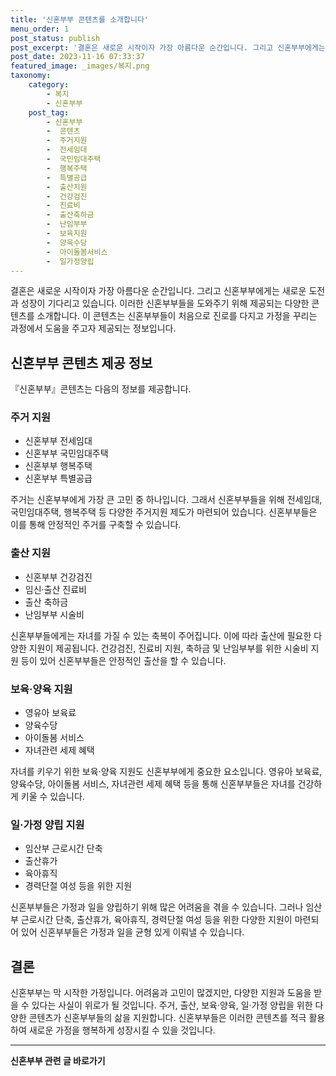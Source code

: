 ```yaml
---
title: '신혼부부 콘텐츠를 소개합니다'
menu_order: 1
post_status: publish
post_excerpt: '결혼은 새로운 시작이자 가장 아름다운 순간입니다. 그리고 신혼부부에게는 새로운 도전과 성장이 기다리고 있습니다. 이러한 신혼부부들을 도와주기 위해 제공되는 다양한 콘텐츠를 소개합니다. 이 콘텐츠는 신혼부부들이 처음으로 진로를 다지고 가정을 꾸리는 과정에서 도움을 주고자 제공되는 정보입니다.'
post_date: 2023-11-16 07:33:37
featured_image: _images/복지.png
taxonomy:
    category:
        - 복지
        - 신혼부부
    post_tag:
        - 신혼부부
        -  콘텐츠
        -  주거지원
        -  전세임대
        -  국민임대주택
        -  행복주택
        -  특별공급
        -  출산지원
        -  건강검진
        -  진료비
        -  출산축하금
        -  난임부부
        -  보육지원
        -  양육수당
        -  아이돌봄서비스
        -  일가정양립
---
```



결혼은 새로운 시작이자 가장 아름다운 순간입니다. 그리고 신혼부부에게는 새로운 도전과 성장이 기다리고 있습니다. 이러한 신혼부부들을 도와주기 위해 제공되는 다양한 콘텐츠를 소개합니다. 이 콘텐츠는 신혼부부들이 처음으로 진로를 다지고 가정을 꾸리는 과정에서 도움을 주고자 제공되는 정보입니다.

## 신혼부부 콘텐츠 제공 정보

『신혼부부』콘텐츠는 다음의 정보를 제공합니다.

### 주거 지원

- 신혼부부 전세임대
- 신혼부부 국민임대주택
- 신혼부부 행복주택
- 신혼부부 특별공급

주거는 신혼부부에게 가장 큰 고민 중 하나입니다. 그래서 신혼부부들을 위해 전세임대, 국민임대주택, 행복주택 등 다양한 주거지원 제도가 마련되어 있습니다. 신혼부부들은 이를 통해 안정적인 주거를 구축할 수 있습니다.

### 출산 지원

- 신혼부부 건강검진
- 임신·출산 진료비
- 출산 축하금
- 난임부부 시술비

신혼부부들에게는 자녀를 가질 수 있는 축복이 주어집니다. 이에 따라 출산에 필요한 다양한 지원이 제공됩니다. 건강검진, 진료비 지원, 축하금 및 난임부부를 위한 시술비 지원 등이 있어 신혼부부들은 안정적인 출산을 할 수 있습니다.

### 보육·양육 지원

- 영유아 보육료
- 양육수당
- 아이돌봄 서비스
- 자녀관련 세제 혜택

자녀를 키우기 위한 보육·양육 지원도 신혼부부에게 중요한 요소입니다. 영유아 보육료, 양육수당, 아이돌봄 서비스, 자녀관련 세제 혜택 등을 통해 신혼부부들은 자녀를 건강하게 키울 수 있습니다.

### 일·가정 양립 지원

- 임산부 근로시간 단축
- 출산휴가
- 육아휴직
- 경력단절 여성 등을 위한 지원

신혼부부들은 가정과 일을 양립하기 위해 많은 어려움을 겪을 수 있습니다. 그러나 임산부 근로시간 단축, 출산휴가, 육아휴직, 경력단절 여성 등을 위한 다양한 지원이 마련되어 있어 신혼부부들은 가정과 일을 균형 있게 이뤄낼 수 있습니다.

## 결론

신혼부부는 막 시작한 가정입니다. 어려움과 고민이 많겠지만, 다양한 지원과 도움을 받을 수 있다는 사실이 위로가 될 것입니다. 주거, 출산, 보육·양육, 일·가정 양립을 위한 다양한 콘텐츠가 신혼부부들의 삶을 지원합니다. 신혼부부들은 이러한 콘텐츠를 적극 활용하여 새로운 가정을 행복하게 성장시킬 수 있을 것입니다.
<!-- wp:separator -->
<hr class="wp-block-separator has-alpha-channel-opacity"/>
<!-- /wp:separator -->

<!-- wp:group {"backgroundColor":"base","layout":{"type":"constrained"}} -->
<div class="wp-block-group has-base-background-color has-background"><!-- wp:paragraph {"align":"center","fontSize":"medium"} -->
<p class="has-text-align-center has-large-font-size"><strong>신혼부부 관련 글 바로가기</strong></p>
<!-- /wp:paragraph -->


<!-- wp:latest-posts
{"categories":[{"id":22936,"count":19,"description":"","link":"https://uknowlaw.com/category/%ec%8b%a0%ed%98%bc%eb%b6%80%eb%b6%80/","name":"신혼부부","slug":"신혼부부","taxonomy":"category","parent":0,"meta":[],"_links":{"self":[{"href":"https://uknowlaw.com/wp-json/wp/v2/categories/22936"}],"collection":[{"href":"https://uknowlaw.com/wp-json/wp/v2/categories"}],"about":[{"href":"https://uknowlaw.com/wp-json/wp/v2/taxonomies/category"}],"wp:post_type":[{"href":"https://uknowlaw.com/wp-json/wp/v2/posts?categories=22936"}],"curies":[{"name":"wp","href":"https://api.w.org/{rel}","templated":true}]}}],"postsToShow":100,"excerptLength":28,"postLayout":"grid","columns":2,"featuredImageAlign":"left","featuredImageSizeSlug":"large","fontSize":"small"} /--></div>
<!-- /wp:group -->